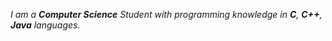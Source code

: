 _I am a **Computer Science** Student with programming knowledge in **C**, **C++**, **Java** languages._ 
